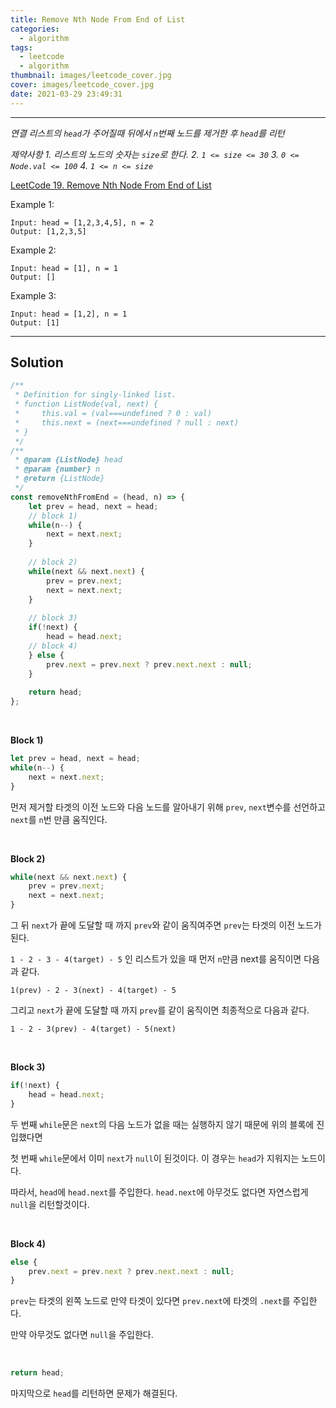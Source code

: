 ```yaml
---
title: Remove Nth Node From End of List
categories:
  - algorithm
tags:
  - leetcode
  - algorithm
thumbnail: images/leetcode_cover.jpg
cover: images/leetcode_cover.jpg
date: 2021-03-29 23:49:31
---
```


---

<!--more-->
*연결 리스트의 `head`가 주어질때 뒤에서 `n`번째 노드를 제거한 후 `head`를 리턴*

*제약사항*
*1. 리스트의 노드의 숫자는 `size`로 한다.*
*2. `1 <= size <= 30`*
*3. `0 <= Node.val <= 100`*
*4. `1 <= n <= size`*

[LeetCode 19. Remove Nth Node From End of List](https://leetcode.com/problems/remove-nth-node-from-end-of-list/)

Example 1:

```
Input: head = [1,2,3,4,5], n = 2
Output: [1,2,3,5]
```
Example 2:

```
Input: head = [1], n = 1
Output: []
```

Example 3:

```
Input: head = [1,2], n = 1
Output: [1]
```

---

## Solution

```javascript
/**
 * Definition for singly-linked list.
 * function ListNode(val, next) {
 *     this.val = (val===undefined ? 0 : val)
 *     this.next = (next===undefined ? null : next)
 * }
 */
/**
 * @param {ListNode} head
 * @param {number} n
 * @return {ListNode}
 */
const removeNthFromEnd = (head, n) => {
    let prev = head, next = head;
    // block 1)
    while(n--) {
        next = next.next;
    }
    
    // block 2)
    while(next && next.next) {
        prev = prev.next;
        next = next.next;
    }
    
    // block 3)
    if(!next) {
        head = head.next;
    // block 4)
    } else {
        prev.next = prev.next ? prev.next.next : null;
    }
    
    return head;
};
```
<br />

**Block 1)**

```javascript
let prev = head, next = head;
while(n--) {
	next = next.next;
}
```
먼저 제거할 타겟의 이전 노드와 다음 노드를 알아내기 위해 `prev`, `next`변수를 선언하고 `next`를 `n`번 만큼 움직인다.

<br />

**Block 2)**

```javascript
while(next && next.next) {
	prev = prev.next;
	next = next.next;
}
```
그 뒤 `next`가 끝에 도달할 때 까지 `prev`와 같이 움직여주면 `prev`는 타겟의 이전 노드가 된다.

`1 - 2 - 3 - 4(target) - 5` 인 리스트가 있을 때 먼저 `n`만큼 next를 움직이면 다음과 같다.

`1(prev) - 2 - 3(next) - 4(target) - 5`

그리고 `next`가 끝에 도달할 때 까지 `prev`를 같이 움직이면 최종적으로 다음과 같다.

`1 - 2 - 3(prev) - 4(target) - 5(next)`

<br />

**Block 3)**

```javascript
if(!next) {
	head = head.next;
}
```
두 번째 `while`문은 `next`의 다음 노드가 없을 때는 실행하지 않기 때문에 위의 블록에 진입했다면

첫 번째 `while`문에서 이미 `next`가 `null`이 된것이다. 이 경우는 `head`가 지워지는 노드이다.

따라서, `head`에 `head.next`를 주입한다. `head.next`에 아무것도 없다면 자연스럽게 `null`을 리턴할것이다.

<br />

**Block 4)**

```javascript
else {
	prev.next = prev.next ? prev.next.next : null;
}
```
`prev`는 타겟의 왼쪽 노드로 만약 타겟이 있다면 `prev.next`에 타겟의 `.next`를 주입한다.

만약 아무것도 없다면 `null`을 주입한다.

<br />

```javascript
return head;
```
마지막으로 `head`를 리턴하면 문제가 해결된다.